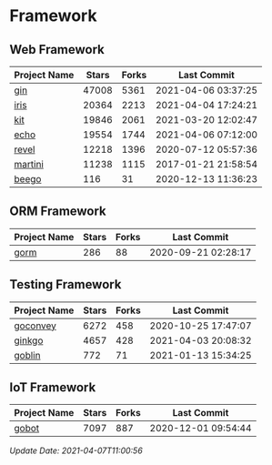 # Framework

## Web Framework
| Project Name | Stars | Forks | Last Commit |
| ------------ | ----- | ----- | ----------- |
| [gin](https://github.com/gin-gonic/gin) | 47008 | 5361 | 2021-04-06 03:37:25 |
| [iris](https://github.com/kataras/iris) | 20364 | 2213 | 2021-04-04 17:24:21 |
| [kit](https://github.com/go-kit/kit) | 19846 | 2061 | 2021-03-20 12:02:47 |
| [echo](https://github.com/labstack/echo) | 19554 | 1744 | 2021-04-06 07:12:00 |
| [revel](https://github.com/revel/revel) | 12218 | 1396 | 2020-07-12 05:57:36 |
| [martini](https://github.com/go-martini/martini) | 11238 | 1115 | 2017-01-21 21:58:54 |
| [beego](https://github.com/astaxie/beego) | 116 | 31 | 2020-12-13 11:36:23 |

## ORM Framework
| Project Name | Stars | Forks | Last Commit |
| ------------ | ----- | ----- | ----------- |
| [gorm](https://github.com/jinzhu/gorm) | 286 | 88 | 2020-09-21 02:28:17 |

## Testing Framework
| Project Name | Stars | Forks | Last Commit |
| ------------ | ----- | ----- | ----------- |
| [goconvey](https://github.com/smartystreets/goconvey) | 6272 | 458 | 2020-10-25 17:47:07 |
| [ginkgo](https://github.com/onsi/ginkgo) | 4657 | 428 | 2021-04-03 20:08:32 |
| [goblin](https://github.com/franela/goblin) | 772 | 71 | 2021-01-13 15:34:25 |

## IoT Framework
| Project Name | Stars | Forks | Last Commit |
| ------------ | ----- | ----- | ----------- |
| [gobot](https://github.com/hybridgroup/gobot) | 7097 | 887 | 2020-12-01 09:54:44 |

*Update Date: 2021-04-07T11:00:56*